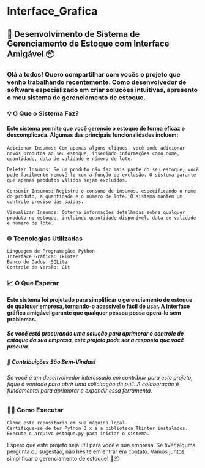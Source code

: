 # Interface_Grafica
## 🚀 Desenvolvimento de Sistema de Gerenciamento de Estoque com Interface Amigável 📦
### Olá a todos! Quero compartilhar com vocês o projeto que venho trabalhando recentemente. Como desenvolvedor de software especializado em criar soluções intuitivas, apresento o meu sistema de gerenciamento de estoque.
### 💡 O Que o Sistema Faz?

#### Este sistema permite que você gerencie o estoque de forma eficaz e descomplicada. Algumas das principais funcionalidades incluem:

    Adicionar Insumos: Com apenas alguns cliques, você pode adicionar novos produtos ao seu estoque, inserindo informações como nome, quantidade, data de validade e número de lote.

    Deletar Insumos: Se um produto não faz mais parte do seu estoque, você pode facilmente removê-lo com a função de exclusão. O sistema garante que apenas produtos válidos sejam excluídos.

    Consumir Insumos: Registre o consumo de insumos, especificando o nome do produto, a quantidade e o número de lote. O sistema mantém um controle preciso das saídas.

    Visualizar Insumos: Obtenha informações detalhadas sobre qualquer produto no estoque, incluindo quantidade disponível, data de validade e número de lote.

### 🌐 Tecnologias Utilizadas

    Linguagem de Programação: Python
    Interface Gráfica: Tkinter
    Banco de Dados: SQLite
    Controle de Versão: Git

### 📈 O Que Esperar

#### Este sistema foi projetado para simplificar o gerenciamento de estoque de qualquer empresa, tornando-o acessível e fácil de usar. A interface gráfica amigável garante que qualquer pessoa possa operá-lo sem problemas.

##### Se você está procurando uma solução para aprimorar o controle de estoque da sua empresa, este projeto pode ser a resposta que você procura.
##### 🤝 Contribuições São Bem-Vindas!

###### Se você é um desenvolvedor interessado em contribuir para este projeto, fique à vontade para abrir uma solicitação de pull. A colaboração é fundamental para aprimorar e expandir essa ferramenta.
### 👩‍💻 Como Executar

    Clone este repositório em sua máquina local.
    Certifique-se de ter Python 3.x e a biblioteca Tkinter instalados.
    Execute o arquivo estoque.py para iniciar o sistema.

Espero que este projeto seja útil para você e sua empresa. Se tiver alguma pergunta ou sugestão, não hesite em entrar em contato. Vamos juntos simplificar o gerenciamento de estoque! 🚀📦
